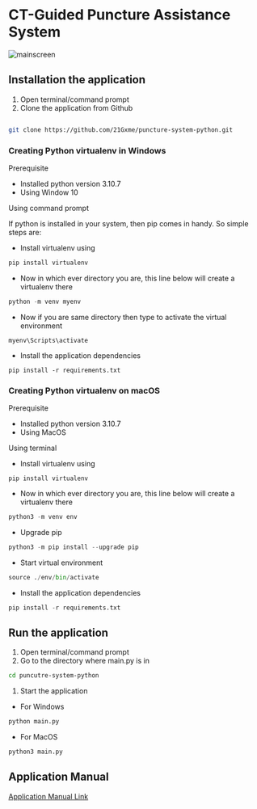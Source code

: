 
# CT-Guided Puncture Assistance System

![mainscreen](https://github.com/natekrth/puncture-system-python/blob/main/mainscreen.png?raw=true)

## Installation the application

1. Open terminal/command prompt
2. Clone the application from Github

``` bash

git clone https://github.com/21Gxme/puncture-system-python.git
```

### Creating Python virtualenv in Windows

Prerequisite

- Installed python version 3.10.7
- Using Window 10

Using command prompt

If python is installed in your system, then pip comes in handy. So simple steps are:

- Install virtualenv using

```python
pip install virtualenv
```

- Now in which ever directory you are, this line below will create a virtualenv there

``` python
python -m venv myenv
```

- Now if you are same directory then type to activate the virtual environment
  
``` pip
myenv\Scripts\activate
```

- Install the application dependencies

``` pip
pip install -r requirements.txt
```

### Creating Python virtualenv on macOS

Prerequisite

- Installed python version 3.10.7
- Using MacOS

Using terminal

- Install virtualenv using

``` pip
pip install virtualenv
```

- Now in which ever directory you are, this line below will create a virtualenv there
  
``` python
python3 -m venv env
```

- Upgrade pip

``` python
python3 -m pip install --upgrade pip
```

- Start virtual environment

``` python
source ./env/bin/activate
```

- Install the application dependencies
  
``` python
pip install -r requirements.txt
```

## Run the application

1. Open terminal/command prompt  
2. Go to the directory where main.py is in

``` bash
cd puncutre-system-python
```

1. Start the application

- For Windows

``` python
python main.py
```

- For MacOS

```python
python3 main.py
```

## Application Manual

[Application Manual Link](https://docs.google.com/document/d/1Kof0faIbQw6ZpipOMu2rQnFB9k94W7E_zarcA06d-6g/edit?usp=sharing)
